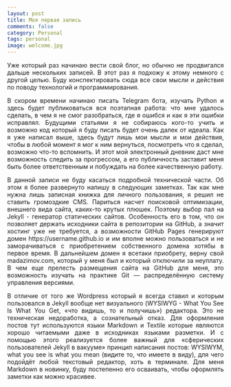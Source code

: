 ```yaml
---
layout: post
title: Моя первая запись 
comments: false
category: Personal
tags: personal
image: welcome.jpg
---
```

<p align="justify">
Уже который раз начинаю вести свой блог, но обычно не продвигался дальше нескольких записей. В этот раз я подхожу к этому немного с другой целью. Буду конспектировать сюда все свои мысли и действия по поводу технологий и программирования.
</p>
<p align="justify">
В скором времени начинаю писать Telegram бота, изучать Python и здесь будет публиковаться вся поэтапная работа: что мне удалось сделать, в чем я не смог разобраться, где я ошибся и как я эти ошибки исправлял. Будущими статьями я не собираюсь кого-то учить и возможно код который я буду писать будет очень далек от идеала. Как я уже написал выше, здесь будут лишь мои мысли и мои действия, чтобы в любой момент я мог к ним вернуться, посмотреть что я сделал, возможно что-то вспомнить. И этот мой электронный дневник даст мне возможность следить за прогрессом, а его публичность заставит меня быть более ответственным и побуждать на более качественную работу.
</p>
<p align="justify">
В данной записи не буду касаться подробной технической части. Об этом я более развернуто напишу в следующих заметках. Так как мне нужна лишь записная книжка для личного пользования, я решил не ставить громоздкие CMS. Париться насчет поисковой оптимизации, внешнего вида сайта, каких-то крутых плюшек. Поэтому выбор пал на Jekyll - генератор статических сайтов. Особенность его в том, что он позволяет держать исходники сайта в репозитории на GitHub, а значит хостинг уже не требуется, а возможности GitHub Pages генерируют домен https://username.github.io и им вполне можно пользоваться и не заморачиваться с приобретением собственного домена хотябы в первое время. В дальнейшем домен я всетаки приобрету, верну свой madazimov.com, который у меня был и который отключили за неуплату. В чем еще прелесть размещения сайта на GitHub для меня, это возможность изучать на практике Git — распределённую систему управления версиями.
</p>
<p align="justify">
В отличие от того же Wordpress который я всегда ставил и которым пользовался в Jekyll вообще нет визуального (WYSIWYG - What You See Is What You Get, «что видишь, то и получишь») редактора. Это не техническая недоработка, а сознательный отказ. Для оформления постов тут используются языки Markdown и Textile которые являются хорошо читаемыми даже в исходниках языками разметки. И с помощью этого реализуется более важный для «сферических пользователей Jekyll в вакууме» принцип написания постов: WYSIWYM, what you see is what you mean (видите то, что имеете в виду), для чего подойдёт любой текстовый редактор, хоть в терминале. Для меня Markdown в новинку, буду постепенно его осваивать, чтобы оформлять заметки как можно красивее.
</p>
